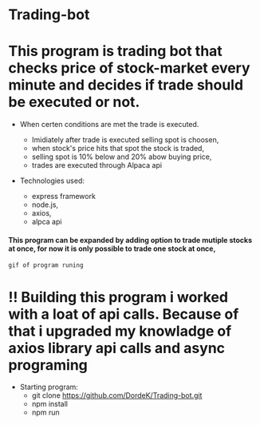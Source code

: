# Trading-bot
 # This program is trading bot that checks price of stock-market every minute and decides if trade should be executed or not.



 * When certen conditions are met the trade is executed.
 	* Imidiately after trade is executed selling spot is choosen,
 	* when stock's price hits that spot the stock is traded,
 	* selling spot is 10% below and 20% abow buying price,
 	* trades are executed through Alpaca api



 * Technologies used:
 	* express framework	 
	* node.js,
	* axios,
	* alpca api


  #### This program can be expanded by adding option to trade mutiple stocks at once, for now it is only possible to trade one stock at once,





	gif of program runing


 # !! Building this program i worked with a loat of api calls. Because of that i upgraded my knowladge of axios library api calls and async programing

	
	
  * Starting program:
  	* git clone https://github.com/DordeK/Trading-bot.git
	* npm install
	* npm run
